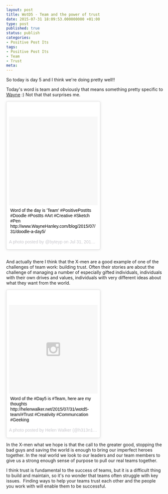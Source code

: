 ```yaml
---
layout: post
title: WotD5 - Team and the power of trust
date: 2015-07-31 18:09:53.000000000 +01:00
type: post
published: true
status: publish
categories:
- Positive Post Its
tags:
- Positive Post Its
- Team
- Trust
meta:
---
```

<p>So today is day 5 and I think we're doing pretty well!!</p>
<p>Today's word is team and obviously that means something pretty specific to <a title="Wayne's Day 5 doodle" href="http://waynehanley.com/blog/2015/07/31/doodle-a-day-day-5/">Wayne</a> :) Not that that surprises me.</p>
<blockquote class="instagram-media" style="background: #FFF; border: 0; border-radius: 3px; box-shadow: 0 0 1px 0 rgba(0,0,0,0.5),0 1px 10px 0 rgba(0,0,0,0.15); margin: 1px; max-width: 300px; padding: 0; width: calc(100% - 2px);" data-instgrm-captioned="" data-instgrm-version="4">
<div style="padding: 8px;">
<div style="background: #F8F8F8; line-height: 0; margin-top: 40px; padding: 50% 0; text-align: center; width: 100%;"></div>
<p style="margin: 8px 0 0 0; padding: 0 4px;"><a style="color: #000; font-family: Arial,sans-serif; font-size: 14px; font-style: normal; font-weight: normal; line-height: 17px; text-decoration: none; word-wrap: break-word;" href="https://instagram.com/p/5zfPpbOqN1/" target="_top">Word of the day is 'Team' #PositivePostIts #Doodle #PostIts #Art #Creative #Sketch #Pen http://www.WayneHanley.com/blog/2015/07/31/doodle-a-day5/</a></p>
<p style="color: #c9c8cd; font-family: Arial,sans-serif; font-size: 14px; line-height: 17px; margin-bottom: 0; margin-top: 8px; overflow: hidden; padding: 8px 0 7px; text-align: center; text-overflow: ellipsis; white-space: nowrap;">A photo posted by @byteyp on <time style="font-family: Arial,sans-serif; font-size: 14px; line-height: 17px;" datetime="2015-07-31T14:50:46+00:00">Jul 31, 2015 at 7:50am PDT</time></p>
</div>
</blockquote>
<p><script src="//platform.instagram.com/en_US/embeds.js" async="" defer="defer"></script><br />
And actually there I think that the X-men are a good example of one of the challenges of team work: building trust. Often their stories are about the challenge of managing a number of especially gifted individuals, individuals with their own drives and values, individuals with very different ideas about what they want from the world.</p>
<blockquote class="instagram-media" data-instgrm-captioned data-instgrm-version="4" style=" background:#FFF; border:0; border-radius:3px; box-shadow:0 0 1px 0 rgba(0,0,0,0.5),0 1px 10px 0 rgba(0,0,0,0.15); margin: 1px; max-width:300px; padding:0; width:99.375%; width:-webkit-calc(100% - 2px); width:calc(100% - 2px);"><div style="padding:8px;">
<div style=" background:#F8F8F8; line-height:0; margin-top:40px; padding:50% 0; text-align:center; width:100%;">
<div style=" background:url(data:image/png;base64,iVBORw0KGgoAAAANSUhEUgAAACwAAAAsCAMAAAApWqozAAAAGFBMVEUiIiI9PT0eHh4gIB4hIBkcHBwcHBwcHBydr+JQAAAACHRSTlMABA4YHyQsM5jtaMwAAADfSURBVDjL7ZVBEgMhCAQBAf//42xcNbpAqakcM0ftUmFAAIBE81IqBJdS3lS6zs3bIpB9WED3YYXFPmHRfT8sgyrCP1x8uEUxLMzNWElFOYCV6mHWWwMzdPEKHlhLw7NWJqkHc4uIZphavDzA2JPzUDsBZziNae2S6owH8xPmX8G7zzgKEOPUoYHvGz1TBCxMkd3kwNVbU0gKHkx+iZILf77IofhrY1nYFnB/lQPb79drWOyJVa/DAvg9B/rLB4cC+Nqgdz/TvBbBnr6GBReqn/nRmDgaQEej7WhonozjF+Y2I/fZou/qAAAAAElFTkSuQmCC); display:block; height:44px; margin:0 auto -44px; position:relative; top:-22px; width:44px;"></div>
</div>
<p style=" margin:8px 0 0 0; padding:0 4px;"> <a href="https://instagram.com/p/5z117eCHvm/" style=" color:#000; font-family:Arial,sans-serif; font-size:14px; font-style:normal; font-weight:normal; line-height:17px; text-decoration:none; word-wrap:break-word;" target="_top">Word of the #Day5 is #Team, here are my thoughts http://helenwalker.net/2015/07/31/wotd5-team/#Trust #Creativity #Communcation #Geeking</a></p>
<p style=" color:#c9c8cd; font-family:Arial,sans-serif; font-size:14px; line-height:17px; margin-bottom:0; margin-top:8px; overflow:hidden; padding:8px 0 7px; text-align:center; text-overflow:ellipsis; white-space:nowrap;">A photo posted by Helen Walker (@h313n1w) on <time style=" font-family:Arial,sans-serif; font-size:14px; line-height:17px;" datetime="2015-07-31T18:08:14+00:00">Jul 31, 2015 at 11:08am PDT</time></p>
</div>
</blockquote>
<p><script async defer src="//platform.instagram.com/en_US/embeds.js"></script></p>
<p>In the X-men what we hope is that the call to the greater good, stopping the bad guys and saving the world is enough to bring our imperfect heroes together. In the real world we look to our leaders and our team members to give us a strong enough sense of purpose to pull our real teams together.</p>
<p>I think trust is fundamental to the success of teams, but it is a difficult thing to build and maintain, so it's no wonder that teams often struggle with key issues.  Finding ways to help your teams trust each other and the people you work with will enable them to be successful.</p>
<p>&nbsp;</p>
<p><script src="//platform.instagram.com/en_US/embeds.js" async="" defer="defer"></script></p>
